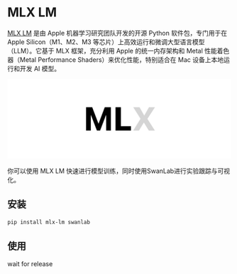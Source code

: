 # MLX LM

[MLX LM](https://github.com/ml-explore/mlx-lm) 是由 Apple 机器学习研究团队开发的开源 Python 软件包，专门用于在 Apple Silicon（M1、M2、M3 等芯片）上高效运行和微调大型语言模型（LLM）。它基于 MLX 框架，充分利用 Apple 的统一内存架构和 Metal 性能着色器（Metal Performance Shaders）来优化性能，特别适合在 Mac 设备上本地运行和开发 AI 模型。

![](./mlx-lm/logo.png)

你可以使用 MLX LM 快速进行模型训练，同时使用SwanLab进行实验跟踪与可视化。

## 安装

```bash
pip install mlx-lm swanlab
```

## 使用

wait for release